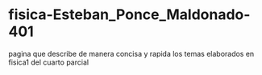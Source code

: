 # fisica-Esteban_Ponce_Maldonado-401
pagina que describe de manera concisa y rapida los temas elaborados en fisica1 del cuarto parcial
